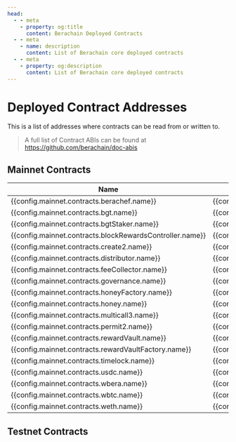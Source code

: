 ```yaml
---
head:
  - - meta
    - property: og:title
      content: Berachain Deployed Contracts
  - - meta
    - name: description
      content: List of Berachain core deployed contracts
  - - meta
    - property: og:description
      content: List of Berachain core deployed contracts
---
```


<script setup>
  import config from '@berachain/config/constants.json';
</script>

# Deployed Contract Addresses

This is a list of addresses where contracts can be read from or written to.

> A full list of Contract ABIs can be found at https://github.com/berachain/doc-abis

## Mainnet Contracts

| Name                                                                                                                            | Address                                                                                                                                                                                             | ABI                                                                                                                                             |
| ------------------------------------------------------------------------------------------------------------------------------- | --------------------------------------------------------------------------------------------------------------------------------------------------------------------------------------------------- | ----------------------------------------------------------------------------------------------------------------------------------------------- |
| <a :href="config.mainnet.contracts.berachef.docsUrl">{{config.mainnet.contracts.berachef.name}}</a>                             | <a target="_blank" :href="config.mainnet.dapps.berascan.url + 'address/' + config.mainnet.contracts.berachef.address">{{config.mainnet.contracts.berachef.address}}</a>                             | <a target="_blank" v-if=config.mainnet.contracts.berachef.abi :href="config.mainnet.contracts.berachef.abi">ABI</a>                             |
| <a :href="config.mainnet.contracts.bgt.docsUrl">{{config.mainnet.contracts.bgt.name}}</a>                                       | <a target="_blank" :href="config.mainnet.dapps.berascan.url + 'address/' + config.mainnet.contracts.bgt.address">{{config.mainnet.contracts.bgt.address}}</a>                                       | <a target="_blank" v-if=config.mainnet.contracts.bgt.abi :href="config.mainnet.contracts.bgt.abi">ABI</a>                                       |
| <a :href="config.mainnet.contracts.bgtStaker.docsUrl">{{config.mainnet.contracts.bgtStaker.name}}</a>                           | <a target="_blank" :href="config.mainnet.dapps.berascan.url + 'address/' + config.mainnet.contracts.bgtStaker.address">{{config.mainnet.contracts.bgtStaker.address}}</a>                           | <a target="_blank" v-if=config.mainnet.contracts.bgtStaker.abi :href="config.mainnet.contracts.bgtStaker.abi">ABI</a>                           |
| <a :href="config.mainnet.contracts.blockRewardsController.docsUrl">{{config.mainnet.contracts.blockRewardsController.name}}</a> | <a target="_blank" :href="config.mainnet.dapps.berascan.url + 'address/' + config.mainnet.contracts.blockRewardsController.address">{{config.mainnet.contracts.blockRewardsController.address}}</a> | <a target="_blank" v-if=config.mainnet.contracts.blockRewardsController.abi :href="config.mainnet.contracts.blockRewardsController.abi">ABI</a> |
| <a :href="config.mainnet.contracts.create2.docsUrl">{{config.mainnet.contracts.create2.name}}</a>                               | <a target="_blank" :href="config.mainnet.dapps.berascan.url + 'address/' + config.mainnet.contracts.create2.address">{{config.mainnet.contracts.create2.address}}</a>                               | <a target="_blank" v-if=config.mainnet.contracts.create2.abi :href="config.mainnet.contracts.create2.abi">ABI</a>                               |
| <a :href="config.mainnet.contracts.distributor.docsUrl">{{config.mainnet.contracts.distributor.name}}</a>                       | <a target="_blank" :href="config.mainnet.dapps.berascan.url + 'address/' + config.mainnet.contracts.distributor.address">{{config.mainnet.contracts.distributor.address}}</a>                       | <a target="_blank" v-if=config.mainnet.contracts.distributor.abi :href="config.mainnet.contracts.distributor.abi">ABI</a>                       |
| <a :href="config.mainnet.contracts.feeCollector.docsUrl">{{config.mainnet.contracts.feeCollector.name}}</a>                     | <a target="_blank" :href="config.mainnet.dapps.berascan.url + 'address/' + config.mainnet.contracts.feeCollector.address">{{config.mainnet.contracts.feeCollector.address}}</a>                     | <a target="_blank" v-if=config.mainnet.contracts.feeCollector.abi :href="config.mainnet.contracts.feeCollector.abi">ABI</a>                     |
| <a :href="config.mainnet.contracts.governance.docsUrl">{{config.mainnet.contracts.governance.name}}</a>                         | <a target="_blank" :href="config.mainnet.dapps.berascan.url + 'address/' + config.mainnet.contracts.governance.address">{{config.mainnet.contracts.governance.address}}</a>                         | <a target="_blank" v-if=config.mainnet.contracts.governance.abi :href="config.mainnet.contracts.governance.abi">ABI</a>                         |
| <a :href="config.mainnet.contracts.honeyFactory.docsUrl">{{config.mainnet.contracts.honeyFactory.name}}</a>                     | <a target="_blank" :href="config.mainnet.dapps.berascan.url + 'address/' + config.mainnet.contracts.honeyFactory.address">{{config.mainnet.contracts.honeyFactory.address}}</a>                     | <a target="_blank" v-if=config.mainnet.contracts.honeyFactory.abi :href="config.mainnet.contracts.honeyFactory.abi">ABI</a>                     |
| <a :href="config.mainnet.contracts.honey.docsUrl">{{config.mainnet.contracts.honey.name}}</a>                                   | <a target="_blank" :href="config.mainnet.dapps.berascan.url + 'address/' + config.mainnet.contracts.honey.address">{{config.mainnet.contracts.honey.address}}</a>                                   | <a target="_blank" v-if=config.mainnet.contracts.honey.abi :href="config.mainnet.contracts.honey.abi">ABI</a>                                   |
| <a :href="config.mainnet.contracts.multicall3.docsUrl">{{config.mainnet.contracts.multicall3.name}}</a>                         | <a target="_blank" :href="config.mainnet.dapps.berascan.url + 'address/' + config.mainnet.contracts.multicall3.address">{{config.mainnet.contracts.multicall3.address}}</a>                         | <a target="_blank" v-if=config.mainnet.contracts.multicall3.abi :href="config.mainnet.contracts.multicall3.abi">ABI</a>                         |
| <a :href="config.mainnet.contracts.permit2.docsUrl">{{config.mainnet.contracts.permit2.name}}</a>                               | <a target="_blank" :href="config.mainnet.dapps.berascan.url + 'address/' + config.mainnet.contracts.permit2.address">{{config.mainnet.contracts.permit2.address}}</a>                               | <a target="_blank" v-if=config.mainnet.contracts.permit2.abi :href="config.mainnet.contracts.permit2.abi">ABI</a>                               |
| <a :href="config.mainnet.contracts.rewardVault.docsUrl">{{config.mainnet.contracts.rewardVault.name}}</a>                       | <a target="_blank" :href="config.mainnet.dapps.berascan.url + 'address/' + config.mainnet.contracts.rewardVault.address">{{config.mainnet.contracts.rewardVault.address}}</a>                       | <a target="_blank" v-if=config.mainnet.contracts.rewardVault.abi :href="config.mainnet.contracts.rewardVault.abi">ABI</a>                       |
| <a :href="config.mainnet.contracts.rewardVaultFactory.docsUrl">{{config.mainnet.contracts.rewardVaultFactory.name}}</a>         | <a target="_blank" :href="config.mainnet.dapps.berascan.url + 'address/' + config.mainnet.contracts.rewardVaultFactory.address">{{config.mainnet.contracts.rewardVaultFactory.address}}</a>         | <a target="_blank" v-if=config.mainnet.contracts.rewardVaultFactory.abi :href="config.mainnet.contracts.rewardVaultFactory.abi">ABI</a>         |
| <a :href="config.mainnet.contracts.timelock.docsUrl">{{config.mainnet.contracts.timelock.name}}</a>                             | <a target="_blank" :href="config.mainnet.dapps.berascan.url + 'address/' + config.mainnet.contracts.timelock.address">{{config.mainnet.contracts.timelock.address}}</a>                             | <a target="_blank" v-if=config.mainnet.contracts.timelock.abi :href="config.mainnet.contracts.timelock.abi">ABI</a>                             |
| <a :href="config.mainnet.contracts.usdc.docsUrl">{{config.mainnet.contracts.usdc.name}}</a>                                     | <a target="_blank" :href="config.mainnet.dapps.berascan.url + 'address/' + config.mainnet.contracts.usdc.address">{{config.mainnet.contracts.usdc.address}}</a>                                     | <a target="_blank" v-if=config.mainnet.contracts.usdc.abi :href="config.mainnet.contracts.usdc.abi">ABI</a>                                     |
| <a :href="config.mainnet.contracts.wbera.docsUrl">{{config.mainnet.contracts.wbera.name}}</a>                                   | <a target="_blank" :href="config.mainnet.dapps.berascan.url + 'address/' + config.mainnet.contracts.wbera.address">{{config.mainnet.contracts.wbera.address}}</a>                                   | <a target="_blank" v-if=config.mainnet.contracts.wbera.abi :href="config.mainnet.contracts.wbera.abi">ABI</a>                                   |
| <a :href="config.mainnet.contracts.wbtc.docsUrl">{{config.mainnet.contracts.wbtc.name}}</a>                                     | <a target="_blank" :href="config.mainnet.dapps.berascan.url + 'address/' + config.mainnet.contracts.wbtc.address">{{config.mainnet.contracts.wbtc.address}}</a>                                     | <a target="_blank" v-if=config.mainnet.contracts.wbtc.abi :href="config.mainnet.contracts.wbtc.abi">ABI</a>                                     |
| <a :href="config.mainnet.contracts.weth.docsUrl">{{config.mainnet.contracts.weth.name}}</a>                                     | <a target="_blank" :href="config.mainnet.dapps.berascan.url + 'address/' + config.mainnet.contracts.weth.address">{{config.mainnet.contracts.weth.address}}</a>                                     | <a target="_blank" v-if=config.mainnet.contracts.weth.abi :href="config.mainnet.contracts.weth.abi">ABI</a>                                     |



## Testnet Contracts

<script>
const render_groups = {
  "Proof of Liquidity": config.contracts.pol,
  "Tokens": config.contracts.tokens,
  "Other": config.contracts.other
}
</script>

<template v-for="(contracts, title) in render_groups">
  <h3>{{ title }}</h3>

  <table>
    <thead><tr><th>Name</th><th>Bepolia</th><th>ABI</th></tr></thead>
    <tbody>
      <template v-for="(sc, key) in contracts">
        <template v-if="sc['bepolia-address']">
          <tr>
            <td><template v-if="sc['docsUrl']"><a :href="sc.docsUrl">{{ sc.name }}</a></template><template v-else><b>{{ sc.name }}</b></template></td>
            <td>
              <a target="_blank" :href="config.mainnet.dapps.berascan.url + 'address/' + sc['bepolia-address']">{{sc['bepolia-address']}}</a>
            </td> 
            <td><template v-if="sc?.abi"><a :href="sc.abi">ABI</a></template></td>
          </tr>
        </template>
      </template>
    </tbody>
  </table>
</template>